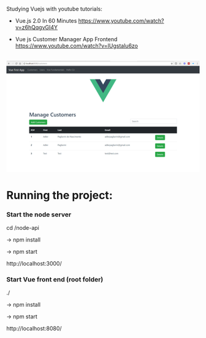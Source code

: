 Studying Vuejs with youtube tutorials:<br/>
- Vue.js 2.0 In 60 Minutes
https://www.youtube.com/watch?v=z6hQqgvGI4Y

- Vue js Customer Manager App Frontend
https://www.youtube.com/watch?v=IUgstalu6zo
</br>
<img src="https://github.com/AdlerPagliarini/Vue-FirstApp/blob/master/layout.PNG" />

<h1>Running the project:</h1>
<h3>Start the node server</h3>
	<p>cd /node-api</p>
	<p>-> npm install</p>
	<p>-> npm start</p>
	<p>http://localhost:3000/</p>

<h3>Start Vue front end (root folder)</h3>
	<p>./</p>
	<p>-> npm install</p>
	<p>-> npm start</p>
	<p>http://localhost:8080/</p>
